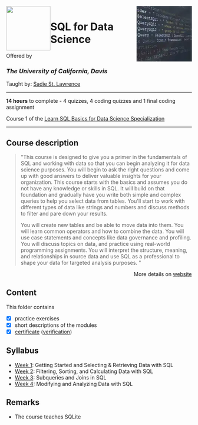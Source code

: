 <a href="https://www.coursera.org/learn/sql-for-data-science">
  <img src="/img/SQL_for_Data_Science_logo.avif" width="150" align="right">
</a>

<img src="https://upload.wikimedia.org/wikipedia/commons/0/09/UC_Davis_wordmark.svg" width="120" height="120" align="left">

# SQL for Data Science

Offered by 
### *The University of California, Davis*

Taught by: [Sadie St. Lawrence](https://www.coursera.org/instructor/sadie-stlawrence)

---

**14 hours** to complete - 4 quizzes, 4 coding quizzes and 1 final coding assignment

Course 1 of the [Learn SQL Basics for Data Science Specialization](../) 

---

## Course description

>"This course is designed to give you a primer in the fundamentals of SQL and working with data so that you can begin analyzing it for data science purposes. You will begin to ask the right questions and come up with good answers to deliver valuable insights for your organization. This course starts with the basics and assumes you do not have any knowledge or skills in SQL. It will build on that foundation and gradually have you write both simple and complex queries to help you select data from tables.  You'll start to work with different types of data like strings and numbers and discuss methods to filter and pare down your results. 
>
>You will create new tables and be able to move data into them. You will learn common operators and how to combine the data. You will use case statements and concepts like data governance and profiling. You will discuss topics on data, and practice using real-world programming assignments. You will interpret the structure, meaning, and relationships in source data and use SQL as a professional to shape your data for targeted analysis purposes. "

<p align="right">More details on <a href="https://www.coursera.org/learn/sql-for-data-science">website</a></p>

## Content
This folder contains 
- [x] practice exercises
- [x] short descriptions of the modules 
- [x] [certificate](./Certificate/Coursera_Certificate_SQL_for_Data_Science.pdf) ([verification](https://coursera.org/verify/2A8YYC8MFUAZ))

## Syllabus
- [Week 1](./Week%201): Getting Started and Selecting & Retrieving Data with SQL
- [Week 2](./Week%202): Filtering, Sorting, and Calculating Data with SQL
- [Week 3](./Week%203): Subqueries and Joins in SQL
- [Week 4](./Week%204): Modifying and Analyzing Data with SQL

## Remarks
- The course teaches SQLite
